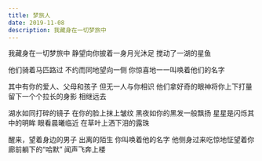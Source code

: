 ```yaml
---
title: 梦旅人
date: 2019-11-08
description: 我藏身在一切梦旅中
---
```


我藏身在一切梦旅中
静望向你披着一身月光沐足
搅动了一湖的星鱼

他们骑着马匹路过
不约而同地望向一侧
你惊喜地一一叫唤着他们的名字

其中有你的爱人、父母和孩子
但无一人与你相识
他们拿好奇的眼神将你上下打量
留下一个个拉长的身影
相继远去

湖水如同打碎的镜子
在你的脸上抹上皱纹
黑夜如你的黑发一般飘扬
星星是闪烁其中的明眸
眼看晨曦临近
在草叶上洒下泪的露珠

醒来，望着身边的男子
出离的陌生
你叫唤着他的名字
他侧身过来吃惊地怔望着你
廊前躺下的“哈默”
闻声飞奔上楼